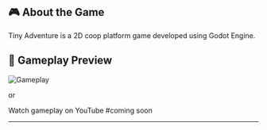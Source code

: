 ## 🎮 About the Game
Tiny Adventure is a 2D coop platform game developed using Godot Engine.

## 🎥 Gameplay Preview

![Gameplay](gameContent/gifs/)

or

Watch gameplay on YouTube #coming soon

---
